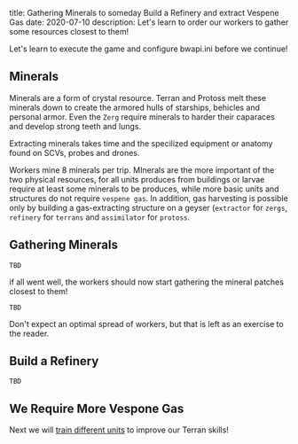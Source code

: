 title:  Gathering Minerals to someday Build a Refinery and extract Vespene Gas
date: 2020-07-10
description: Let's learn to order our workers to gather some resources closest to them!

Let's learn to execute the game and configure bwapi.ini before we continue!

## Minerals

Minerals are a form of crystal resource. Terran and Protoss melt these minerals down to create the armored hulls of starships, behicles and personal armor. Even the `Zerg` require minerals to harder their caparaces and develop strong teeth and lungs.

Extracting minerals takes time and the specilized equipment or anatomy found on SCVs, probes and drones.

Workers mine 8 minerals per trip. MInerals are the more important of the two physical resources, for all units produces from buildings or larvae require at least some minerals to be produces, while more basic units and structures do not require `vespene gas`. In addition, gas harvesting is possible only by building a gas-extracting structure on a geyser (`extractor` for `zergs`, `refinery` for `terrans` and `assimilator` for `protoss`.

## Gathering Minerals

```
TBD
```

if all went well, the workers should now start gathering the mineral patches closest to them!

```
TBD
```

Don't expect an optimal spread of workers, but that is left as an exercise to the reader.

## Build a Refinery

```
TBD
```

## We Require More Vespone Gas

Next we will [train different units](https://spacebeam.org/2020/07/11/8-supply-11-gas-12-rax-14-scout/) to improve our Terran skills!
